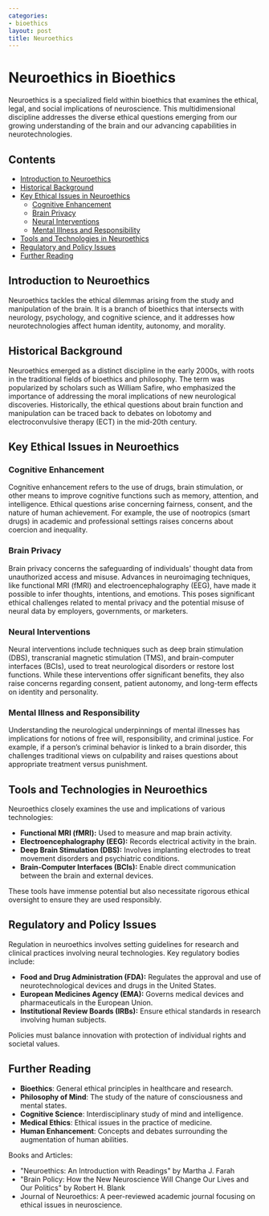 ```yaml
---
categories:
- bioethics
layout: post
title: Neuroethics
---
```


# Neuroethics in Bioethics

Neuroethics is a specialized field within bioethics that examines the ethical, legal, and social implications of neuroscience. This multidimensional discipline addresses the diverse ethical questions emerging from our growing understanding of the brain and our advancing capabilities in neurotechnologies.

## Contents
- [Introduction to Neuroethics](#introduction-to-neuroethics)
- [Historical Background](#historical-background)
- [Key Ethical Issues in Neuroethics](#key-ethical-issues-in-neuroethics)
    - [Cognitive Enhancement](#cognitive-enhancement)
    - [Brain Privacy](#brain-privacy)
    - [Neural Interventions](#neural-interventions)
    - [Mental Illness and Responsibility](#mental-illness-and-responsibility)
- [Tools and Technologies in Neuroethics](#tools-and-technologies-in-neuroethics)
- [Regulatory and Policy Issues](#regulatory-and-policy-issues)
- [Further Reading](#further-reading)

## Introduction to Neuroethics

Neuroethics tackles the ethical dilemmas arising from the study and manipulation of the brain. It is a branch of bioethics that intersects with neurology, psychology, and cognitive science, and it addresses how neurotechnologies affect human identity, autonomy, and morality.

## Historical Background

Neuroethics emerged as a distinct discipline in the early 2000s, with roots in the traditional fields of bioethics and philosophy. The term was popularized by scholars such as William Safire, who emphasized the importance of addressing the moral implications of new neurological discoveries. Historically, the ethical questions about brain function and manipulation can be traced back to debates on lobotomy and electroconvulsive therapy (ECT) in the mid-20th century.

## Key Ethical Issues in Neuroethics

### Cognitive Enhancement

Cognitive enhancement refers to the use of drugs, brain stimulation, or other means to improve cognitive functions such as memory, attention, and intelligence. Ethical questions arise concerning fairness, consent, and the nature of human achievement. For example, the use of nootropics (smart drugs) in academic and professional settings raises concerns about coercion and inequality.

### Brain Privacy

Brain privacy concerns the safeguarding of individuals' thought data from unauthorized access and misuse. Advances in neuroimaging techniques, like functional MRI (fMRI) and electroencephalography (EEG), have made it possible to infer thoughts, intentions, and emotions. This poses significant ethical challenges related to mental privacy and the potential misuse of neural data by employers, governments, or marketers.

### Neural Interventions

Neural interventions include techniques such as deep brain stimulation (DBS), transcranial magnetic stimulation (TMS), and brain-computer interfaces (BCIs), used to treat neurological disorders or restore lost functions. While these interventions offer significant benefits, they also raise concerns regarding consent, patient autonomy, and long-term effects on identity and personality.

### Mental Illness and Responsibility

Understanding the neurological underpinnings of mental illnesses has implications for notions of free will, responsibility, and criminal justice. For example, if a person’s criminal behavior is linked to a brain disorder, this challenges traditional views on culpability and raises questions about appropriate treatment versus punishment.

## Tools and Technologies in Neuroethics

Neuroethics closely examines the use and implications of various technologies:
- **Functional MRI (fMRI):** Used to measure and map brain activity.
- **Electroencephalography (EEG):** Records electrical activity in the brain.
- **Deep Brain Stimulation (DBS):** Involves implanting electrodes to treat movement disorders and psychiatric conditions.
- **Brain-Computer Interfaces (BCIs):** Enable direct communication between the brain and external devices.

These tools have immense potential but also necessitate rigorous ethical oversight to ensure they are used responsibly.

## Regulatory and Policy Issues

Regulation in neuroethics involves setting guidelines for research and clinical practices involving neural technologies. Key regulatory bodies include:
- **Food and Drug Administration (FDA):** Regulates the approval and use of neurotechnological devices and drugs in the United States.
- **European Medicines Agency (EMA):** Governs medical devices and pharmaceuticals in the European Union.
- **Institutional Review Boards (IRBs):** Ensure ethical standards in research involving human subjects.

Policies must balance innovation with protection of individual rights and societal values.

## Further Reading

- **Bioethics**: General ethical principles in healthcare and research.
- **Philosophy of Mind**: The study of the nature of consciousness and mental states.
- **Cognitive Science**: Interdisciplinary study of mind and intelligence.
- **Medical Ethics**: Ethical issues in the practice of medicine.
- **Human Enhancement**: Concepts and debates surrounding the augmentation of human abilities.

Books and Articles:
- "Neuroethics: An Introduction with Readings" by Martha J. Farah
- "Brain Policy: How the New Neuroscience Will Change Our Lives and Our Politics" by Robert H. Blank
- Journal of Neuroethics: A peer-reviewed academic journal focusing on ethical issues in neuroscience.